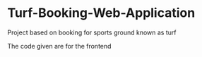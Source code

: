 # Turf-Booking-Web-Application
Project based on booking for sports ground known as turf

The code given are for the frontend 
